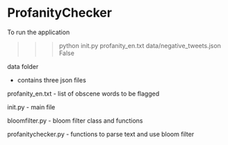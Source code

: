 # ProfanityChecker

To run the application 

>>> python init.py profanity_en.txt data/negative_tweets.json False

data folder
- contains three json files

profanity_en.txt - list of obscene words to be flagged

init.py - main file

bloomfilter.py - bloom filter class and functions

profanitychecker.py - functions to parse text and use bloom filter

